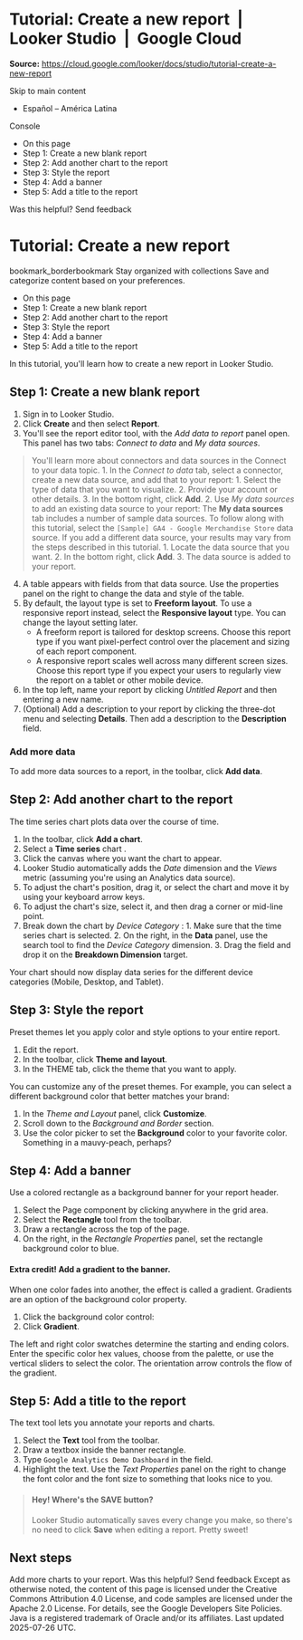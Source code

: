 # Tutorial: Create a new report  |  Looker Studio  |  Google Cloud

**Source:** https://cloud.google.com/looker/docs/studio/tutorial-create-a-new-report

Skip to main content 
  * Español – América Latina

Console 


  * On this page
  * Step 1: Create a new blank report
  * Step 2: Add another chart to the report
  * Step 3: Style the report
  * Step 4: Add a banner
  * Step 5: Add a title to the report




Was this helpful?
Send feedback 
#  Tutorial: Create a new report
bookmark_borderbookmark Stay organized with collections  Save and categorize content based on your preferences.
  * On this page
  * Step 1: Create a new blank report
  * Step 2: Add another chart to the report
  * Step 3: Style the report
  * Step 4: Add a banner
  * Step 5: Add a title to the report


In this tutorial, you'll learn how to create a new report in Looker Studio.
## Step 1: Create a new blank report
  1. Sign in to Looker Studio.
  2. Click **Create** and then select **Report**.
  3. You'll see the report editor tool, with the _Add data to report_ panel open. This panel has two tabs: _Connect to data_ and _My data sources_.
> You'll learn more about connectors and data sources in the Connect to your data topic.
    1. In the _Connect to data_ tab, select a connector, create a new data source, and add that to your report:
      1. Select the type of data that you want to visualize.
      2. Provide your account or other details.
      3. In the bottom right, click **Add**.
    2. Use _My data sources_ to add an existing data source to your report:
> The **My data sources** tab includes a number of sample data sources.
> To follow along with this tutorial, select the `[Sample] GA4 - Google Merchandise Store` data source. If you add a different data source, your results may vary from the steps described in this tutorial.
      1. Locate the data source that you want.
      2. In the bottom right, click **Add**.
      3. The data source is added to your report.
  4. A table appears with fields from that data source.
Use the properties panel on the right to change the data and style of the table.
  5. By default, the layout type is set to **Freeform layout**. To use a responsive report instead, select the **Responsive layout** type. You can change the layout setting later.
     * A freeform report is tailored for desktop screens. Choose this report type if you want pixel-perfect control over the placement and sizing of each report component.
     * A responsive report scales well across many different screen sizes. Choose this report type if you expect your users to regularly view the report on a tablet or other mobile device.
  6. In the top left, name your report by clicking _Untitled Report_ and then entering a new name.
  7. (Optional) Add a description to your report by clicking the three-dot menu and selecting **Details**. Then add a description to the **Description** field.


### Add more data
To add more data sources to a report, in the toolbar, click **Add data**.
## Step 2: Add another chart to the report
The time series chart plots data over the course of time.
  1. In the toolbar, click **Add a chart**.
  2. Select a **Time series** chart .
  3. Click the canvas where you want the chart to appear.
  4. Looker Studio automatically adds the _Date_ dimension and the _Views_ metric (assuming you're using an Analytics data source).
  5. To adjust the chart's position, drag it, or select the chart and move it by using your keyboard arrow keys.
  6. To adjust the chart's size, select it, and then drag a corner or mid-line point.
  7. Break down the chart by _Device Category_ :
    1. Make sure that the time series chart is selected.
    2. On the right, in the **Data** panel, use the search tool to find the _Device Category_ dimension.
    3. Drag the field and drop it on the **Breakdown Dimension** target.


Your chart should now display data series for the different device categories (Mobile, Desktop, and Tablet).
## Step 3: Style the report
Preset themes let you apply color and style options to your entire report.
  1. Edit the report.
  2. In the toolbar, click **Theme and layout**.
  3. In the THEME tab, click the theme that you want to apply.


You can customize any of the preset themes. For example, you can select a different background color that better matches your brand:
  1. In the _Theme and Layout_ panel, click **Customize**.
  2. Scroll down to the _Background and Border_ section.
  3. Use the color picker to set the **Background** color to your favorite color. Something in a mauvy-peach, perhaps?


## Step 4: Add a banner
Use a colored rectangle as a background banner for your report header.
  1. Select the Page component by clicking anywhere in the grid area.
  2. Select the **Rectangle** tool from the toolbar. 
  3. Draw a rectangle across the top of the page.
  4. On the right, in the _Rectangle Properties_ panel, set the rectangle background color to blue.


####  Extra credit! Add a gradient to the banner. 
When one color fades into another, the effect is called a gradient. Gradients are an option of the background color property. 
  1. Click the background color control: 
  2. Click **Gradient**. 


The left and right color swatches determine the starting and ending colors. Enter the specific color hex values, choose from the palette, or use the vertical sliders to select the color. 
The orientation arrow controls the flow of the gradient. 
## Step 5: Add a title to the report
The text tool lets you annotate your reports and charts.
  1. Select the **Text** tool from the toolbar. 
  2. Draw a textbox inside the banner rectangle.
  3. Type `Google Analytics Demo Dashboard` in the field.
  4. Highlight the text. Use the _Text Properties_ panel on the right to change the font color and the font size to something that looks nice to you.


> #### Hey! Where's the SAVE button?
> Looker Studio automatically saves every change you make, so there's no need to click **Save** when editing a report. Pretty sweet!
## Next steps
Add more charts to your report.
Was this helpful?
Send feedback 
Except as otherwise noted, the content of this page is licensed under the Creative Commons Attribution 4.0 License, and code samples are licensed under the Apache 2.0 License. For details, see the Google Developers Site Policies. Java is a registered trademark of Oracle and/or its affiliates.
Last updated 2025-07-26 UTC.


